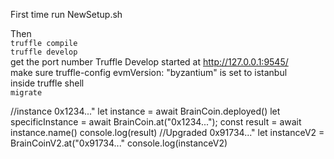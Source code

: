 First time run NewSetup.sh

Then<br>
`truffle compile`<br>
`truffle develop`<br>
get the port number Truffle Develop started at http://127.0.0.1:9545/<br>
make sure truffle-config evmVersion: "byzantium" is set to  istanbul<br>
inside truffle shell<br>
    `migrate`<br>

//instance 0x1234..."
let instance = await BrainCoin.deployed()
let specificInstance = await BrainCoin.at("0x1234...");
const result = await instance.name()
console.log(result)
//Upgraded 0x91734..."
let instanceV2 = BrainCoinV2.at("0x91734..."
console.log(instanceV2)
